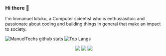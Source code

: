 ### Hi there 👋
I'm Immanuel kituku, a Computer scientist who is enthusiasituic and passionate about coding and building things in general that make an impact to society.
 
![ManuelTechs github stats](https://github-readme-stats.vercel.app/api?username=Manuel254&show_icons=true&theme=buefy)
![Top Langs](https://github-readme-stats.vercel.app/api/top-langs/?username=Manuel254&layout=compact&theme=buefy)

<p align="center">
 <a href="https://www.facebook.com/ManuelTechs/"><img src="https://img.icons8.com/fluent/50/000000/facebook-new.png"></a>
 <a href="https://wa.me/+254703103690"><img src="https://img.icons8.com/office/50/000000/whatsapp.png"></a>
 <a href="https://t.me/ManuelTechs"><img src="https://img.icons8.com/fluent/50/000000/telegram-app.png"/></a>
</p>
